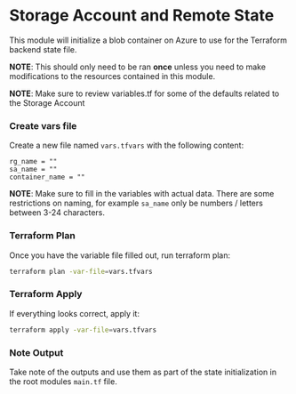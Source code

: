 # Storage Account and Remote State
This module will initialize a blob container on Azure to use for the Terraform backend state file.

**NOTE**: This should only need to be ran **once** unless you need to make modifications to the resources contained in this module.

**NOTE**: Make sure to review variables.tf for some of the defaults related to the Storage Account

### Create vars file
Create a new file named `vars.tfvars` with the following content:
```text
rg_name = ""
sa_name = ""
container_name = ""
```

**NOTE**: Make sure to fill in the variables with actual data.  There are some restrictions on naming, for example `sa_name` only be numbers / letters between 3-24 characters.

### Terraform Plan
Once you have the variable file filled out, run terraform plan:
```bash
terraform plan -var-file=vars.tfvars
```

### Terraform Apply
If everything looks correct, apply it:
```bash
terraform apply -var-file=vars.tfvars
```

### Note Output
Take note of the outputs and use them as part of the state initialization in the root modules `main.tf` file.
